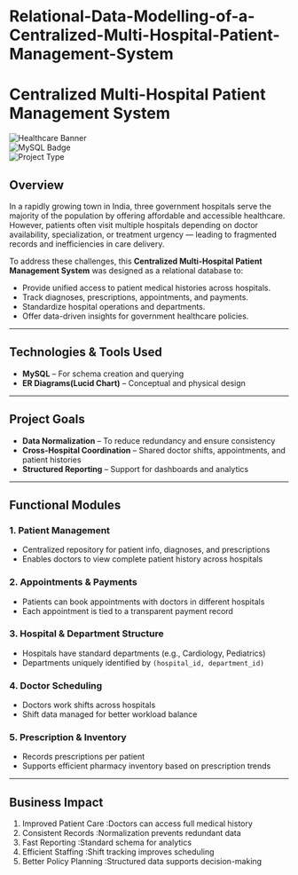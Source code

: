 # Relational-Data-Modelling-of-a-Centralized-Multi-Hospital-Patient-Management-System

# Centralized Multi-Hospital Patient Management System

![Healthcare Banner](https://img.shields.io/badge/Domain-Healthcare-blue?style=for-the-badge)  
![MySQL Badge](https://img.shields.io/badge/Tech-MySQL-green?style=for-the-badge)  
![Project Type](https://img.shields.io/badge/Type-Relational%20Data%20Modeling-yellow?style=for-the-badge)

## Overview

In a rapidly growing town in India, three government hospitals serve the majority of the population by offering affordable and accessible healthcare. However, patients often visit multiple hospitals depending on doctor availability, specialization, or treatment urgency — leading to fragmented records and inefficiencies in care delivery.

To address these challenges, this **Centralized Multi-Hospital Patient Management System** was designed as a relational database to:

-  Provide unified access to patient medical histories across hospitals.
-  Track diagnoses, prescriptions, appointments, and payments.
-  Standardize hospital operations and departments.
-  Offer data-driven insights for government healthcare policies.

---

## Technologies & Tools Used

- **MySQL** – For schema creation and querying  
- **ER Diagrams(Lucid Chart)** – Conceptual and physical design  
  
---

## Project Goals

- **Data Normalization** – To reduce redundancy and ensure consistency  
- **Cross-Hospital Coordination** – Shared doctor shifts, appointments, and patient histories  
- **Structured Reporting** – Support for dashboards and analytics  
  

---

## Functional Modules

### 1.  Patient Management
- Centralized repository for patient info, diagnoses, and prescriptions  
- Enables doctors to view complete patient history across hospitals  

### 2. Appointments & Payments
- Patients can book appointments with doctors in different hospitals  
- Each appointment is tied to a transparent payment record  

### 3. Hospital & Department Structure
- Hospitals have standard departments (e.g., Cardiology, Pediatrics)  
- Departments uniquely identified by `(hospital_id, department_id)`  

### 4. Doctor Scheduling
- Doctors work shifts across hospitals  
- Shift data managed for better workload balance  

### 5. Prescription & Inventory
- Records prescriptions per patient  
- Supports efficient pharmacy inventory based on prescription trends  

---

## Business Impact

                                                              

1. Improved Patient Care    :Doctors can access full medical history                   
2. Consistent Records       :Normalization prevents redundant data                     
3. Fast Reporting           :Standard schema for analytics                             
4. Efficient Staffing       :Shift tracking improves scheduling                        
5. Better Policy Planning   :Structured data supports decision-making                  






